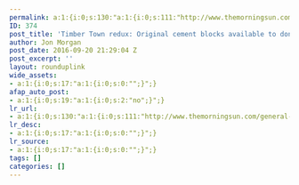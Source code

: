 ```yaml
---
permalink: a:1:{i:0;s:130:"a:1:{i:0;s:111:"http://www.themorningsun.com/general-news/20160920/timber-town-redux-original-cement-blocks-available-to-donors";}";}
ID: 374
post_title: 'Timber Town redux: Original cement blocks available to donors'
author: Jon Morgan
post_date: 2016-09-20 21:29:04 Z
post_excerpt: ''
layout: rounduplink
wide_assets:
- a:1:{i:0;s:17:"a:1:{i:0;s:0:"";}";}
afap_auto_post:
- a:1:{i:0;s:19:"a:1:{i:0;s:2:"no";}";}
lr_url:
- a:1:{i:0;s:130:"a:1:{i:0;s:111:"http://www.themorningsun.com/general-news/20160920/timber-town-redux-original-cement-blocks-available-to-donors";}";}
lr_desc:
- a:1:{i:0;s:17:"a:1:{i:0;s:0:"";}";}
lr_source:
- a:1:{i:0;s:17:"a:1:{i:0;s:0:"";}";}
tags: []
categories: []
---
```


